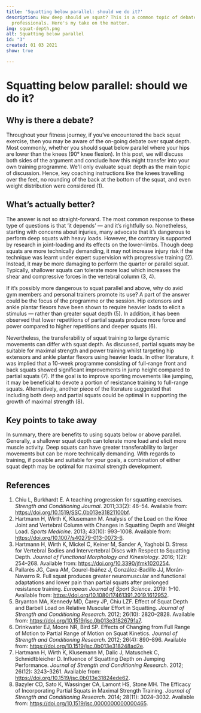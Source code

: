 ```yaml
---
title: 'Squatting below parallel: should we do it?'
description: How deep should we squat? This is a common topic of debate amongst fitness
  professionals. Here's my take on the matter.
img: squat-depth.png
alt: Squatting below parallel
id: "3"
created: 01 03 2021
show: true

---
```

# Squatting below parallel: should we do it?

## Why is there a debate?

Throughout your fitness journey, if you’ve encountered the back squat exercise, then you may be aware of the on-going debate over squat depth. Most commonly, whether you should squat below parallel where your hips are lower than the knees (90° knee flexion). In this post, we will discuss both sides of the argument and conclude how this might transfer into your own training programme. We'll only evaluate squat depth as the main topic of discussion. Hence, key coaching instructions like the knees travelling over the feet, no rounding of the back at the bottom of the squat, and even weight distribution were considered (1).

## What’s actually better?

The answer is not so straight-forward. The most common response to these type of questions is that ‘it depends’ — and it’s rightfully so. Nonetheless, starting with concerns about injuries, many advocate that it’s dangerous to perform deep squats with heavy loads. However, the contrary is supported by research in joint-loading and its effects on the lower-limbs. Though deep squats are more technically demanding, it may not increase injury risk if the technique was learnt under expert supervision with progressive training (2). Instead, it may be more damaging to perform the quarter or parallel squat. Typically, shallower squats can tolerate more load which increases the shear and compressive forces in the vertebral column (3, 4).

If it’s possibly more dangerous to squat parallel and above, why do avid gym members and personal trainers promote its use? A part of the answer could be the focus of the programme or the session. Hip extensors and ankle plantar flexors have been shown to require heavier loads to elicit a stimulus — rather than greater squat depth (5). In addition, it has been observed that lower repetitions of partial squats produce more force and power compared to higher repetitions and deeper squats (6).

Nevertheless, the transferability of squat training to large dynamic movements can differ with squat depth. As discussed, partial squats may be suitable for maximal strength and power training whilst targeting hip extensors and ankle plantar flexors using heavier loads. In other literature, it was implied that a 10-week programme consisting of full-range front and back squats showed significant improvements in jump height compared to partial squats (7). If the goal is to improve sporting movements like jumping, it may be beneficial to devote a portion of resistance training to full-range squats. Alternatively, another piece of the literature suggested that including both deep and partial squats could be optimal in supporting the growth of maximal strength (8).

## Key points to take away

In summary, there are benefits to using squats below or above parallel. Generally, a shallower squat depth can tolerate more load and elicit more muscle activity. Deep squats can have greater transferability to larger movements but can be more technically demanding. With regards to training, if possible and suitable for your goals, a combination of either squat depth may be optimal for maximal strength development.

## References

1. Chiu L, Burkhardt E. A teaching progression for squatting exercises. _Strength and Conditioning Journal_. 2011;33(2): 46–54. Available from: https://doi.org/10.1519/SSC.0b013e31821100bf.
2. Hartmann H, Wirth K, Klusemann M. Analysis of the Load on the Knee Joint and Vertebral Column with Changes in Squatting Depth and Weight Load. _Sports Medicine_. 2013; 43(10): 993–1008. Available from: https://doi.org/10.1007/s40279-013-0073-6.
3. Hartmann H, Wirth K, Mickel C, Keiner M, Sander A, Yaghobi D. Stress for Vertebral Bodies and Intervertebral Discs with Respect to Squatting Depth. _Journal of Functional Morphology and Kinesiology_. 2016; 1(2): 254–268. Available from: https://doi.org/10.3390/jfmk1020254.
4. Pallarés JG, Cava AM, Courel-Ibáñez J, González-Badillo JJ, Morán-Navarro R. Full squat produces greater neuromuscular and functional adaptations and lower pain than partial squats after prolonged resistance training. _European Journal of Sport Science_. 2019: 1–10. Available from: https://doi.org/10.1080/17461391.2019.1612952.
5. Bryanton MA, Kennedy MD, Carey JP, Chiu LZF. Effect of Squat Depth and Barbell Load on Relative Muscular Effort in Squatting. _Journal of Strength and Conditioning Research_. 2012; 26(10): 2820–2828. Available from: https://doi.org/10.1519/jsc.0b013e31826791a7.
6. Drinkwater EJ, Moore NR, Bird SP. Effects of Changing from Full Range of Motion to Partial Range of Motion on Squat Kinetics. _Journal of Strength and Conditioning Research_. 2012; 26(4): 890–896. Available from: https://doi.org/10.1519/jsc.0b013e318248ad2e.
7. Hartmann H, Wirth K, Klusemann M, Dalic J, Matuschek C, Schmidtbleicher D. Influence of Squatting Depth on Jumping Performance. _Journal of Strength and Conditioning Research_. 2012; 26(12): 3243–3261. Available from: https://doi.org/10.1519/jsc.0b013e31824ede62.
8. Bazyler CD, Sato K, Wassinger CA, Lamont HS, Stone MH. The Efficacy of Incorporating Partial Squats in Maximal Strength Training. _Journal of Strength and Conditioning Research_. 2014; 28(11): 3024–3032. Available from: https://doi.org/10.1519/jsc.0000000000000465.